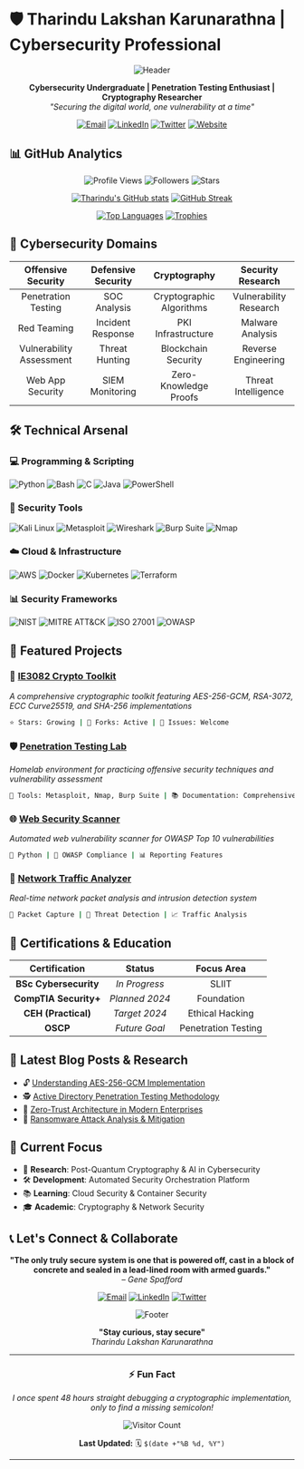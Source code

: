 # 🛡️ Tharindu Lakshan Karunarathna | Cybersecurity Professional

<div align="center">

![Header](https://github.com/TharinduLakshan2001/TharinduLakshan2001/blob/main/assets/banner.png?raw=true)

**Cybersecurity Undergraduate | Penetration Testing Enthusiast | Cryptography Researcher**  
*"Securing the digital world, one vulnerability at a time"*

[![Email](https://img.shields.io/badge/Email-tharindu@example.com-D14836?style=for-the-badge&logo=gmail&logoColor=white)](mailto:tharindu@example.com)
[![LinkedIn](https://img.shields.io/badge/LinkedIn-Tharindu_Lakshan-0077B5?style=for-the-badge&logo=linkedin&logoColor=white)](https://linkedin.com/in/tharindulakshan)
[![Twitter](https://img.shields.io/badge/Twitter-@TharinduLakshan-1DA1F2?style=for-the-badge&logo=twitter&logoColor=white)](https://twitter.com/TharinduLakshan)
[![Website](https://img.shields.io/badge/Portfolio-tharindulakshan.dev-FF7139?style=for-the-badge&logo=firefox&logoColor=white)](https://tharindulakshan.dev)

</div>

## 📊 GitHub Analytics

<div align="center">

![Profile Views](https://komarev.com/ghpvc/?username=TharinduLakshan2001&label=Profile%20Views&color=0e75b6&style=flat)
![Followers](https://img.shields.io/github/followers/TharinduLakshan2001?color=blue&label=Followers&style=flat)
![Stars](https://img.shields.io/github/stars/TharinduLakshan2001?color=yellow&label=Stars&style=flat)

[![Tharindu's GitHub stats](https://github-readme-stats.vercel.app/api?username=TharinduLakshan2001&show_icons=true&theme=radical&hide_border=true&count_private=true)](https://github.com/TharinduLakshan2001)
[![GitHub Streak](https://streak-stats.demolab.com/?user=TharinduLakshan2001&theme=radical&hide_border=true)](https://git.io/streak-stats)

[![Top Languages](https://github-readme-stats.vercel.app/api/top-langs/?username=TharinduLakshan2001&layout=compact&theme=radical&hide_border=true&langs_count=8)](https://github.com/TharinduLakshan2001)
[![Trophies](https://github-profile-trophy.vercel.app/?username=TharinduLakshan2001&theme=radical&no-frame=true&row=2&column=4)](https://github.com/TharinduLakshan2001)

</div>

## 🔐 Cybersecurity Domains

<div align="center">

| **Offensive Security** | **Defensive Security** | **Cryptography** | **Security Research** |
|:----------------------:|:----------------------:|:----------------:|:---------------------:|
| Penetration Testing | SOC Analysis | Cryptographic Algorithms | Vulnerability Research |
| Red Teaming | Incident Response | PKI Infrastructure | Malware Analysis |
| Vulnerability Assessment | Threat Hunting | Blockchain Security | Reverse Engineering |
| Web App Security | SIEM Monitoring | Zero-Knowledge Proofs | Threat Intelligence |

</div>

## 🛠️ Technical Arsenal

### **💻 Programming & Scripting**
![Python](https://img.shields.io/badge/Python-3776AB?style=for-the-badge&logo=python&logoColor=white)
![Bash](https://img.shields.io/badge/Bash-4EAA25?style=for-the-badge&logo=gnu-bash&logoColor=white)
![C](https://img.shields.io/badge/C-A8B9CC?style=for-the-badge&logo=c&logoColor=black)
![Java](https://img.shields.io/badge/Java-ED8B00?style=for-the-badge&logo=java&logoColor=white)
![PowerShell](https://img.shields.io/badge/PowerShell-5391FE?style=for-the-badge&logo=powershell&logoColor=white)

### **🔧 Security Tools**
![Kali Linux](https://img.shields.io/badge/Kali_Linux-557C94?style=for-the-badge&logo=kali-linux&logoColor=white)
![Metasploit](https://img.shields.io/badge/Metasploit-FF6C37?style=for-the-badge&logo=metasploit&logoColor=white)
![Wireshark](https://img.shields.io/badge/Wireshark-1679A7?style=for-the-badge&logo=wireshark&logoColor=white)
![Burp Suite](https://img.shields.io/badge/Burp_Suite-FF6B35?style=for-the-badge)
![Nmap](https://img.shields.io/badge/Nmap-FFFFFF?style=for-the-badge&logo=nmap&logoColor=black)

### **☁️ Cloud & Infrastructure**
![AWS](https://img.shields.io/badge/AWS-232F3E?style=for-the-badge&logo=amazon-aws&logoColor=white)
![Docker](https://img.shields.io/badge/Docker-2496ED?style=for-the-badge&logo=docker&logoColor=white)
![Kubernetes](https://img.shields.io/badge/Kubernetes-326CE5?style=for-the-badge&logo=kubernetes&logoColor=white)
![Terraform](https://img.shields.io/badge/Terraform-7B42BC?style=for-the-badge&logo=terraform&logoColor=white)

### **📊 Security Frameworks**
![NIST](https://img.shields.io/badge/NIST_CSF-0052CC?style=for-the-badge)
![MITRE ATT&CK](https://img.shields.io/badge/MITRE_ATT%26CK-FF6B35?style=for-the-badge)
![ISO 27001](https://img.shields.io/badge/ISO_27001-004C97?style=for-the-badge)
![OWASP](https://img.shields.io/badge/OWASP-000000?style=for-the-badge&logo=owasp&logoColor=white)

## 🚀 Featured Projects

### **🔐 [IE3082 Crypto Toolkit](https://github.com/TharinduLakshan2001/IE3082-cryptogroup)**
*A comprehensive cryptographic toolkit featuring AES-256-GCM, RSA-3072, ECC Curve25519, and SHA-256 implementations*
```bash
⭐ Stars: Growing | 🍴 Forks: Active | 🐛 Issues: Welcome
```

### **🛡️ [Penetration Testing Lab](https://github.com/TharinduLakshan2001/Penetration-Testing-Lab)**
*Homelab environment for practicing offensive security techniques and vulnerability assessment*
```bash
🔧 Tools: Metasploit, Nmap, Burp Suite | 📚 Documentation: Comprehensive
```

### **🌐 [Web Security Scanner](https://github.com/TharinduLakshan2001/Web-Security-Scanner)**
*Automated web vulnerability scanner for OWASP Top 10 vulnerabilities*
```bash
🐍 Python | 🎯 OWASP Compliance | 📊 Reporting Features
```

### **📡 [Network Traffic Analyzer](https://github.com/TharinduLakshan2001/Network-Analyzer)**
*Real-time network packet analysis and intrusion detection system*
```bash
📡 Packet Capture | 🚨 Threat Detection | 📈 Traffic Analysis
```

## 📜 Certifications & Education

<div align="center">

| **Certification** | **Status** | **Focus Area** |
|:-----------------:|:----------:|:--------------:|
| **BSc Cybersecurity** | *In Progress* | SLIIT |
| **CompTIA Security+** | *Planned 2024* | Foundation |
| **CEH (Practical)** | *Target 2024* | Ethical Hacking |
| **OSCP** | *Future Goal* | Penetration Testing |

</div>

## 📝 Latest Blog Posts & Research
<!-- BLOG-POST-LIST:START -->
- 🔓 [Understanding AES-256-GCM Implementation](https://tharindulakshan.dev/blog/aes-256-gcm)
- 🕵️ [Active Directory Penetration Testing Methodology](https://tharindulakshan.dev/blog/ad-pentest)
- 🔐 [Zero-Trust Architecture in Modern Enterprises](https://tharindulakshan.dev/blog/zero-trust)
- 🚨 [Ransomware Attack Analysis & Mitigation](https://tharindulakshan.dev/blog/ransomware-analysis)
<!-- BLOG-POST-LIST:END -->

## 🎯 Current Focus

- 🔬 **Research**: Post-Quantum Cryptography & AI in Cybersecurity
- 🛠️ **Development**: Automated Security Orchestration Platform
- 📚 **Learning**: Cloud Security & Container Security
- 🎓 **Academic**: Cryptography & Network Security 

## 📞 Let's Connect & Collaborate

<div align="center">

**"The only truly secure system is one that is powered off, cast in a block of concrete and sealed in a lead-lined room with armed guards."**  
*– Gene Spafford*

[![Email](https://img.shields.io/badge/📧_Email-tharinduhero007@gmail.com-D14836?style=for-the-badge&logo=gmail&logoColor=white)](mailto:tharindu@example.com)
[![LinkedIn](https://img.shields.io/badge/💼_LinkedIn-Connect-0077B5?style=for-the-badge&logo=linkedin&logoColor=white)](https://linkedin.com/in/tharindulakshan)
[![Twitter](https://img.shields.io/badge/🐦_Twitter-Follow-1DA1F2?style=for-the-badge&logo=twitter&logoColor=white)](https://twitter.com/TharinduLakshan)

![Footer](https://github.com/TharinduLakshan2001/TharinduLakshan2001/blob/main/assets/footer.png?raw=true)

**"Stay curious, stay secure"**  
*Tharindu Lakshan Karunarathna*

</div>

---

<div align="center">

### ⚡ **Fun Fact**
*I once spent 48 hours straight debugging a cryptographic implementation, only to find a missing semicolon!*

![Visitor Count](https://profile-counter.glitch.me/TharinduLakshan2001/count.svg)

**Last Updated:** 🗓️ `$(date +"%B %d, %Y")`

</div>

---
